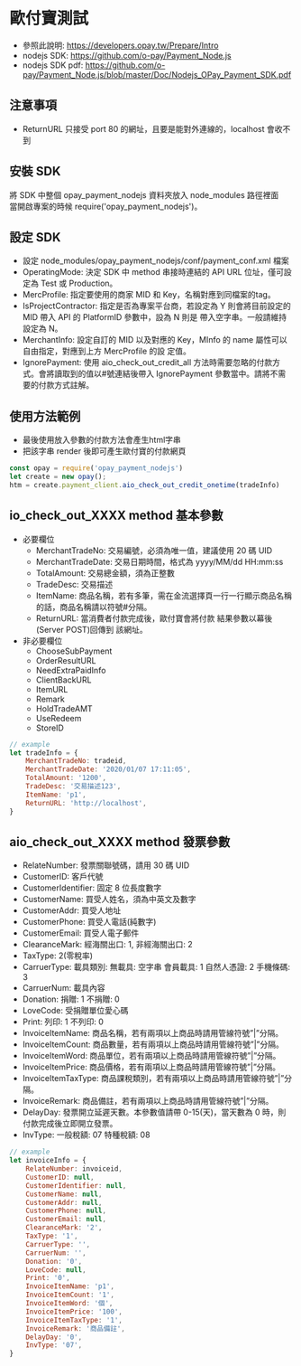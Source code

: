 #  歐付寶測試

*  參照此說明: https://developers.opay.tw/Prepare/Intro
*  nodejs SDK: https://github.com/o-pay/Payment_Node.js
*  nodejs SDK pdf: https://github.com/o-pay/Payment_Node.js/blob/master/Doc/Nodejs_OPay_Payment_SDK.pdf

## 注意事項
*  ReturnURL 只接受 port 80 的網址，且要是能對外連線的，localhost 會收不到

## 安裝 SDK
將 SDK 中整個 opay_payment_nodejs 資料夾放入 node_modules 路徑裡面  
當開啟專案的時候 require('opay_payment_nodejs')。

## 設定 SDK
*  設定  node_modules/opay_payment_nodejs/conf/payment_conf.xml 檔案
*  OperatingMode: 決定 SDK 中 method 串接時連結的 API URL 位址，僅可設定為 Test 或 Production。
*  MercProfile: 指定要使用的商家 MID 和 Key，名稱對應到同檔案的<MerchantInfo>tag。
*  IsProjectContractor: 指定是否為專案平台商，若設定為 Y 則會將目前設定的 MID 帶入 API 的 PlatformID 參數中，設為 N 則是
帶入空字串。一般請維持設定為 N。
*  MerchantInfo: 設定自訂的 MID 以及對應的 Key，MInfo 的 name 屬性可以自由指定，對應到上方 MercProfile 的設
定值。
*  IgnorePayment: 使用 aio_check_out_credit_all 方法時需要忽略的付款方式。會將讀取到的值以#號連結後帶入
IgnorePayment 參數當中。請將不需要的付款方式註解。


## 使用方法範例
*  最後使用放入參數的付款方法會產生html字串
*  把該字串 render 後即可產生歐付寶的付款網頁
``` js
const opay = require('opay_payment_nodejs')
let create = new opay();
htm = create.payment_client.aio_check_out_credit_onetime(tradeInfo)
```

## io_check_out_XXXX method 基本參數
*  必要欄位
    *  MerchantTradeNo: 交易編號，必須為唯一值，建議使用 20 碼 UID
    *  MerchantTradeDate: 交易日期時間，格式為 yyyy/MM/dd HH:mm:ss
    *  TotalAmount: 交易總金額，須為正整數
    *  TradeDesc: 交易描述
    *  ItemName: 商品名稱，若有多筆，需在金流選擇頁一行一行顯示商品名稱的話，商品名稱請以符號#分隔。
    *  ReturnURL: 當消費者付款完成後，歐付寶會將付款 結果參數以幕後(Server POST)回傳到 該網址。
*  非必要欄位
    *  ChooseSubPayment
    *  OrderResultURL
    *  NeedExtraPaidInfo
    *  ClientBackURL
    *  ItemURL
    *  Remark
    *  HoldTradeAMT
    *  UseRedeem
    *  StoreID
``` js
// example
let tradeInfo = {
    MerchantTradeNo: tradeid,
    MerchantTradeDate: '2020/01/07 17:11:05',
    TotalAmount: '1200',
    TradeDesc: '交易描述123',
    ItemName: 'p1',
    ReturnURL: 'http://localhost',
}
```

## aio_check_out_XXXX method 發票參數

*  RelateNumber: 發票關聯號碼，請用 30 碼 UID
*  CustomerID: 客戶代號
*  CustomerIdentifier: 固定 8 位長度數字
*  CustomerName: 買受人姓名，須為中英文及數字
*  CustomerAddr: 買受人地址
*  CustomerPhone: 買受人電話(純數字)
*  CustomerEmail: 買受人電子郵件
*  ClearanceMark: 經海關出口: 1, 非經海關出口: 2
*  TaxType: 2(零稅率)
*  CarruerType: 載具類別: 無載具: 空字串 會員載具: 1 自然人憑證: 2 手機條碼: 3
*  CarruerNum: 載具內容
*  Donation: 捐贈: 1 不捐贈: 0
*  LoveCode: 受捐贈單位愛心碼
*  Print: 列印: 1 不列印: 0
*  InvoiceItemName: 商品名稱，若有兩項以上商品時請用管線符號”|”分隔。
*  InvoiceItemCount: 商品數量，若有兩項以上商品時請用管線符號”|”分隔。
*  InvoiceItemWord: 商品單位，若有兩項以上商品時請用管線符號”|”分隔。
*  InvoiceItemPrice: 商品價格，若有兩項以上商品時請用管線符號”|”分隔。
*  InvoiceItemTaxType: 商品課稅類別，若有兩項以上商品時請用管線符號”|”分隔。
*  InvoiceRemark: 商品備註，若有兩項以上商品時請用管線符號”|”分隔。
*  DelayDay: 發票開立延遲天數。本參數值請帶 0-15(天)，當天數為 0 時，則付款完成後立即開立發票。
*  InvType: 一般稅額: 07 特種稅額: 08

``` js
// example
let invoiceInfo = {
    RelateNumber: invoiceid,
    CustomerID: null,
    CustomerIdentifier: null,
    CustomerName: null,
    CustomerAddr: null,
    CustomerPhone: null,
    CustomerEmail: null,
    ClearanceMark: '2',
    TaxType: '1',
    CarruerType: '',
    CarruerNum: '',
    Donation: '0',
    LoveCode: null,
    Print: '0',
    InvoiceItemName: 'p1',
    InvoiceItemCount: '1',
    InvoiceItemWord: '個',
    InvoiceItemPrice: '100',
    InvoiceItemTaxType: '1',
    InvoiceRemark: '商品備註',
    DelayDay: '0',
    InvType: '07',
}
```